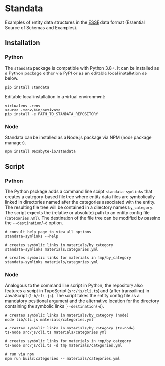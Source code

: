 # Standata


Examples of entity data structures in the [ESSE](https://github.com/Exabyte-io/esse) data format (Essential Source
of Schemas and Examples).

## Installation

### Python

The `standata` package is compatible with Python 3.8+. It can be installed as a Python package either via PyPI
or as an editable local installation as below.

```shell
pip install standata
```

Editable local installation in a virtual environment:
```shell
virtualenv .venv
source .venv/bin/activate
pip install -e PATH_TO_STANDATA_REPOSITORY
```

### Node

Standata can be installed as a Node.js package via NPM (node package manager).

```shell
npm install @exabyte-io/standata
```

## Script

### Python
The Python package adds a command line script `standata-symlinks` that creates a category-based file tree where
entity data files are symbolically linked in directories named after the categories associated with the entity.
The resulting file tree will be contained in a directory names `by_category`.
The script expects the (relative or absolute) path to an entity config file (`categories.yml`). The destination
of the file tree can be modified by passing the `--destination`/`-d` option.
```shell
# consult help page to view all options
standata-symlinks --help

# creates symbolic links in materials/by_category
standata-symlinks materials/categories.yml

# creates symbolic links for materials in tmp/by_category
standata-symlinks materials/categories.yml
```

### Node
Analogous to the command line script in Python, the repository also features a script in
TypeScript (`src/js/cli.ts`) and (after transpiling) in JavaScript (`lib/cli.js`).
The script takes the entity config file as a mandatory positional argument and the
alternative location for the directory containing the symbolic links (`--destination`/`-d`).
```shell
# creates symbolic links in materials/by_category (node)
node lib/cli.js materials/categories.yml

# creates symbolic links in materials/by_category (ts-node)
ts-node src/js/cli.ts materials/categories.yml

# creates symbolic links for materials in tmp/by_category
ts-node src/js/cli.ts -d tmp materials/categories.yml

# run via npm
npm run build:categories -- materials/categories.yml

```
